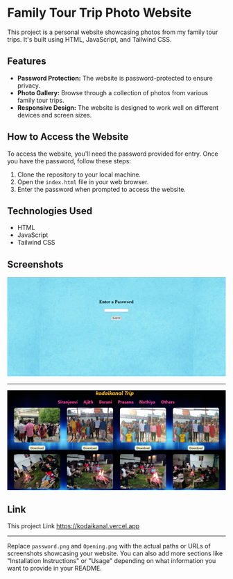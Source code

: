 # Family Tour Trip Photo Website

This project is a personal website showcasing photos from my family tour trips. It's built using HTML, JavaScript, and Tailwind CSS.

## Features

- **Password Protection:** The website is password-protected to ensure privacy.
- **Photo Gallery:** Browse through a collection of photos from various family tour trips.
- **Responsive Design:** The website is designed to work well on different devices and screen sizes.

## How to Access the Website

To access the website, you'll need the password provided for entry. Once you have the password, follow these steps:

1. Clone the repository to your local machine.
2. Open the `index.html` file in your web browser.
3. Enter the password when prompted to access the website.

## Technologies Used

- HTML
- JavaScript
- Tailwind CSS

## Screenshots

![Screenshot 1](password.png)


<hr>


![Screenshot 2](Opening.png)

## Link

This project Link https://kodaikanal.vercel.app

---

Replace `password.png` and `Opening.png`  with the actual paths or URLs of screenshots showcasing your website. You can also add more sections like "Installation Instructions" or "Usage" depending on what information you want to provide in your README.
